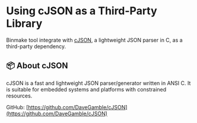 # Using cJSON as a Third-Party Library

Binmake tool integrate with [cJSON](https://github.com/DaveGamble/cJSON), a lightweight JSON parser in C, as a third-party dependency.

## 📦 About cJSON

cJSON is a fast and lightweight JSON parser/generator written in ANSI C. It is suitable for embedded systems and platforms with constrained resources.

GitHub: [https://github.com/DaveGamble/cJSON](https://github.com/DaveGamble/cJSON)
